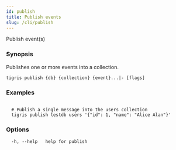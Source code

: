 ```yaml
---
id: publish
title: Publish events
slug: /cli/publish
---
```


Publish event(s)

### Synopsis

Publishes one or more events into a collection.

```shell
tigris publish {db} {collection} {event}...|- [flags]
```

### Examples

```shell

  # Publish a single message into the users collection
  tigris publish testdb users '{"id": 1, "name": "Alice Alan"}'

```

### Options

```
  -h, --help   help for publish
```
